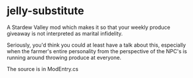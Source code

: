 # jelly-substitute
A Stardew Valley mod which makes it so that your weekly produce giveaway is not interpreted as marital infidelity.

Seriously, you'd think you could at least have a talk about this, especially when the farmer's entire personality from the perspective of the NPC's is running around throwing produce at everyone.

The source is in ModEntry.cs
